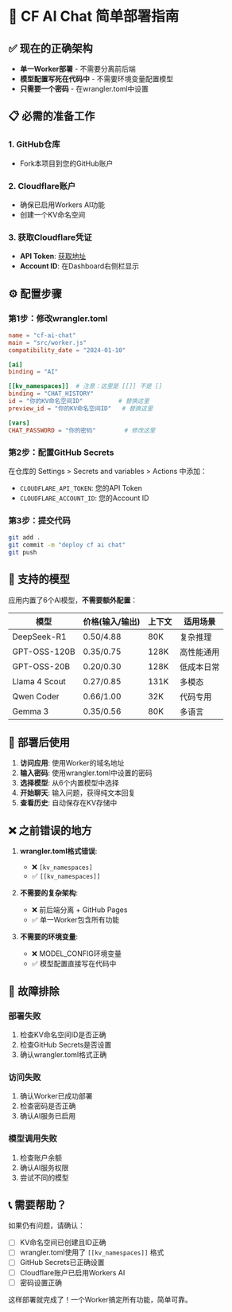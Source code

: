 # 🚀 CF AI Chat 简单部署指南

## ✅ 现在的正确架构
- **单一Worker部署** - 不需要分离前后端
- **模型配置写死在代码中** - 不需要环境变量配置模型
- **只需要一个密码** - 在wrangler.toml中设置

## 📋 必需的准备工作

### 1. GitHub仓库
- Fork本项目到您的GitHub账户

### 2. Cloudflare账户
- 确保已启用Workers AI功能
- 创建一个KV命名空间

### 3. 获取Cloudflare凭证
- **API Token**: [获取地址](https://dash.cloudflare.com/profile/api-tokens)
- **Account ID**: 在Dashboard右侧栏显示

## ⚙️ 配置步骤

### 第1步：修改wrangler.toml
```toml
name = "cf-ai-chat"
main = "src/worker.js"
compatibility_date = "2024-01-10"

[ai]
binding = "AI"

[[kv_namespaces]]  # 注意：这里是 [[]] 不是 []
binding = "CHAT_HISTORY"
id = "你的KV命名空间ID"          # 替换这里
preview_id = "你的KV命名空间ID"   # 替换这里

[vars]
CHAT_PASSWORD = "你的密码"        # 修改这里
```

### 第2步：配置GitHub Secrets
在仓库的 Settings > Secrets and variables > Actions 中添加：

- `CLOUDFLARE_API_TOKEN`: 您的API Token
- `CLOUDFLARE_ACCOUNT_ID`: 您的Account ID

### 第3步：提交代码
```bash
git add .
git commit -m "deploy cf ai chat"
git push
```

## 🎯 支持的模型

应用内置了6个AI模型，**不需要额外配置**：

| 模型 | 价格(输入/输出) | 上下文 | 适用场景 |
|------|----------------|--------|----------|
| DeepSeek-R1 | $0.50/$4.88 | 80K | 复杂推理 |
| GPT-OSS-120B | $0.35/$0.75 | 128K | 高性能通用 |
| GPT-OSS-20B | $0.20/$0.30 | 128K | 低成本日常 |
| Llama 4 Scout | $0.27/$0.85 | 131K | 多模态 |
| Qwen Coder | $0.66/$1.00 | 32K | 代码专用 |
| Gemma 3 | $0.35/$0.56 | 80K | 多语言 |

## 🚀 部署后使用

1. **访问应用**: 使用Worker的域名地址
2. **输入密码**: 使用wrangler.toml中设置的密码
3. **选择模型**: 从6个内置模型中选择
4. **开始聊天**: 输入问题，获得纯文本回复
5. **查看历史**: 自动保存在KV存储中

## ❌ 之前错误的地方

1. **wrangler.toml格式错误**: 
   - ❌ `[kv_namespaces]` 
   - ✅ `[[kv_namespaces]]`

2. **不需要的复杂架构**:
   - ❌ 前后端分离 + GitHub Pages
   - ✅ 单一Worker包含所有功能

3. **不需要的环境变量**:
   - ❌ MODEL_CONFIG环境变量
   - ✅ 模型配置直接写在代码中

## 🔧 故障排除

### 部署失败
1. 检查KV命名空间ID是否正确
2. 检查GitHub Secrets是否设置
3. 确认wrangler.toml格式正确

### 访问失败
1. 确认Worker已成功部署
2. 检查密码是否正确
3. 确认AI服务已启用

### 模型调用失败
1. 检查账户余额
2. 确认AI服务权限
3. 尝试不同的模型

## 📞 需要帮助？

如果仍有问题，请确认：
- [ ] KV命名空间已创建且ID正确
- [ ] wrangler.toml使用了 `[[kv_namespaces]]` 格式
- [ ] GitHub Secrets已正确设置
- [ ] Cloudflare账户已启用Workers AI
- [ ] 密码设置正确

这样部署就完成了！一个Worker搞定所有功能，简单可靠。
